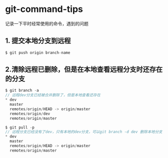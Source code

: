 # git-command-tips

记录一下平时经常使用的命令，遇到的问题

## 1. 提交本地分支到远程

```js
$ git push origin branch-name
```

## 2.清除远程已删除，但是在本地查看远程分支时还存在的分支

```js
$ git branch -a
// 远程dev分支已经被合并删除了，但是本地查看还存在
* dev
  master
  remotes/origin/HEAD -> origin/master
  remotes/origin/dev
  remotes/origin/master

$ git pull -p
// 远程分支已经没有了dev，只有本地的dev分支，可以git branch -d dev 删除本地分支(不建议删除，留着本地备份比较好)
* dev
  master
  remotes/origin/HEAD -> origin/master
  remotes/origin/master
```